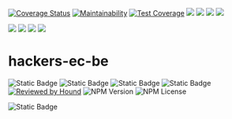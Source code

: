 [![Coverage Status](https://coveralls.io/repos/github/atlp-rwanda/hackers-ec-be/badge.svg?branch=feat-test-CI-implementation-187419042)](https://coveralls.io/github/atlp-rwanda/hackers-ec-be?branch=feat-test-CI-implementation-187419042)
[![Maintainability](https://api.codeclimate.com/v1/badges/0f9cac26fd6bc0a2f7a9/maintainability)](https://codeclimate.com/github/atlp-rwanda/hackers-ec-be/maintainability)
[![Test Coverage](https://api.codeclimate.com/v1/badges/0f9cac26fd6bc0a2f7a9/test_coverage)](https://codeclimate.com/github/atlp-rwanda/hackers-ec-be/test_coverage)
![](https://img.shields.io/badge/Express.js-404D59?style=for-the-badge)
![](https://img.shields.io/badge/Node.js-43853D?style=for-the-badge&logo=node.js&logoColor=white)
![](https://img.shields.io/badge/PostgreSQL-316192?style=for-the-badge&logo=postgresql&logoColor=white)
![](https://img.shields.io/badge/sequelize-323330?style=for-the-badge&logo=sequelize&logoColor=blue)

![](https://img.shields.io/badge/TypeScript-007ACC?style=for-the-badge&logo=typescript&logoColor=white)
![](https://img.shields.io/badge/GitHub_Actions-2088FF?style=for-the-badge&logo=github-actions&logoColor=white)
![](https://img.shields.io/badge/Jest-323330?style=for-the-badge&logo=Jest&logoColor=white)
![](https://img.shields.io/badge/GitHub-100000?style=for-the-badge&logo=github&logoColor=white)

# hackers-ec-be

![Static Badge](https://img.shields.io/badge/database-postgressSQL-blue?style=flat&labelColor=%23ff6e15)
![Static Badge](https://img.shields.io/badge/Testing-Jest-brown?style=flat-square&labelColor=green)
![Static Badge](https://img.shields.io/badge/Auth_Library-PassportJs-yellow?style=flat-square&labelColor=%2327c2a0)
![Static Badge](https://img.shields.io/badge/ESLINT-Code_style-%232796C2?style=flat-square&labelColor=%2396c900)
[![Reviewed by Hound](https://img.shields.io/badge/Reviewed_by-Hound-8E64B0.svg)](https://houndci.com) ![NPM Version](https://img.shields.io/npm/v/node) ![NPM License](https://img.shields.io/npm/l/node?style=flat-square&labelColor=%23E6684A&color=blue)

![Static Badge](https://img.shields.io/badge/Accepting-Pull_Request-%23005B96?style=for-the-badge)